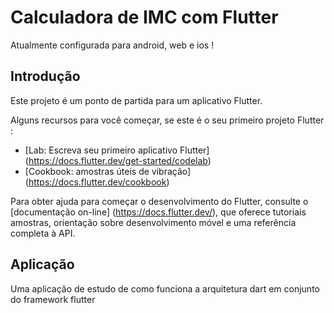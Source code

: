 # Calculadora de IMC com Flutter

 Atualmente configurada para android, web e ios !

## Introdução

Este projeto é um ponto de partida para um aplicativo Flutter.

Alguns recursos para você começar, se este é o seu primeiro projeto Flutter :

- [Lab: Escreva seu primeiro aplicativo Flutter] (https://docs.flutter.dev/get-started/codelab)
- [Cookbook: amostras úteis de vibração] (https://docs.flutter.dev/cookbook)

Para obter ajuda para começar o desenvolvimento do Flutter, consulte o
[documentação on-line] (https://docs.flutter.dev/), que oferece tutoriais
amostras, orientação sobre desenvolvimento móvel e uma referência completa à API.

## Aplicação

Uma aplicação de estudo de como funciona a arquitetura dart em conjunto do framework flutter
<br>

